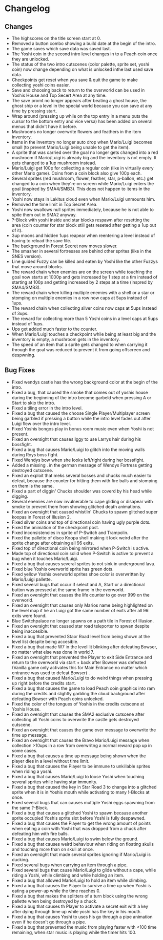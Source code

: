 # Changelog

## Changes
- The highscores on the title screen start at 0.
- Removed a button combo showing a build date at the begin of the intro.
- The game saves which save data was saved last.
- The Yoshi coin in the second intro level changes in to a Peach coin once they are unlocked.
- The status of the two intro cutscenes (color palette, sprite set, yoshi coin) now change depending on what is unlocked inthe last used save data.
- Checkpoints get reset when you save & quit the game to make collecting yoshi coins easier.
- Save and choosing back to return to the overworld can be used in Yoshis House and Top Secert Area at any time.
- The save promt no longer appears after beating a ghost house, the ghost ship or a level in the special world because you can save at any time by pressing start.
- Wrap around (pressing up while on the top entry in a menu puts the cursor to the bottom entry and vice versa) has been added on several menus that didn't have it before.
- Mushrooms no longer overwrite flowers and feathers in the item inventory.
- Items in the inventory no longer auto drop when Mario/Luigi becomes small (to prevent Mario/Luigi being unable to get the item).
- A sprite that was carried over the goal no longer gets changed into a red mushroom if Mario/Luigi is already big and the inventory is not empty. It gets changed to a 1up mushroom instead.
- Mario/Luigi get 100p for collecting a regular coin (like in virtually every other Mario game). Coins from a coin block also give 100p each.
- Several sprites (red mushroom, flower, feather, star, p-ballon, etc.) get changed to a coin when they're on screen while Mario/Luigi enters the goal (inspired by SMA4/SMB3). This does not happen to items in the inventory.
- Yoshi now stays in Lakitus cloud even when Mario/Luigi unmounts him.
- Removed the time limit in Top Secret Area.
- Yoshi now swallows null sprites immediately, because he is not able to spite them out in SMA2 anyway.
- ?-Block with yoshi inside and star blocks respawn after resetting the area (coin counter for star block still gets reseted after getting a 1up out of it).
- 3up moons and hidden 1ups reapear when reentering a level instead of having to reload the save file.
- The background in Forest Secret now moves slower.
- The smasher in several fortresses are behind other sprites (like in the SNES version).
- Line guided Fuzzy can be killed and eaten by Yoshi like the other Fuzzys that move around blocks.
- The reward chain when enemies are on the screen while touching the goal now starts at 1000p and gets increased by 1 step at a tim instead of starting at 100p and getting increased by 2 steps at a time (inspred by SMA4/SMB3).
- The reward chain when killing multiple enemies with a shell or a star or stomping on multiple enemies in a row now caps at 5ups instead of 1ups.
- The reward chain when collecting silver coins now caps at 5ups instead of 3ups.
- The reward for collecting more than 5 Yoshi coins in a level caps at 5ups instead of 1ups.
- Ups get added much faster to the counter.
- When Mario/Luigi touches a checkpoint while being at least big and the inventory is empty, a mushroom gets in the inventory.
- The speed of an item that a sprite gets changed to when carrying it through the goal was reduced to prevent it from going offscreen and despwning.

## Bug Fixes
- Fixed wendys castle has the wrong background color at the begin of the intro.
- Fixed a bug, that caused the smoke that comes out of yoshis house during the beginning of the intro become garbeld when pressing A or Start to skip the intro.
- Fixed a tiling error in the intro level.
- Fixed a bug that caused the choose Single Player/Multiplayer screen being garbled if pressing a button while the intro level fades out after Luigi flew over the intro level.
- Fixed Yoshis bongos play in bonus room music even when Yoshi is not present.
- Fixed an oversight that causes Iggy to use Larrys hair during his bossfight.
- Fixed a bug that causes Mario/Luigi to glitch into the moving walls during Roys boss fight.
- Fixed Wendys bow when she looks left/right during her bossfight.
- Added a missing . in the german message of Wendys Fortress getting destroyed cutscene.
- Fixed an exploit that meks several bosses and chucks much easier to defeat, because the counter for hitting them with fire balls and stomping on them is the same.
- Fixed a part of diggin' Chucks shoulder was coverd by his head while digging.
- Several enemies are now invulnerable to cape gliding or disapear with smoke to prevent them from showing glitched death animations.
- Fixed an oversight that caused whistlin' Chucks to spawn glitched super koopas in Forest of Illusion 2.
- Fixed silver coins and top of directional coin having ugly purple dots.
- Fixed the animation of the checkpoint post.
- Fixed inconsistencies in sprite of P-Switch and Trampolin.
- Fixed the pallette of disco Koopa shell making it look weird after the sprite change after obtaining all 96 exits.
- Fixed top of directional coin being mirrored when P-Switch is active.
- Made top of directional coin solid when P-Switch is active to prevent a bug when it touches Mario/Luigi.
- Fixed a bug that causes several sprites to not sink in underground lava.
- Fixed blue Yoshis overworld sprite has green dots.
- Fixed yellow Yoshis overworld sprites shoe color is overwritten by Mario/Luigi pallette.
- Fixed several bugs that occur if select and A, Start or a directional button was pressed at the same frame in the overworld.
- Fixed an oversight that causes the life counter to go over 999 on the overworld.
- Fixed an oversight that causes only Marios name being highlighted on the level map if he an Luigi got the same number of exits after all 96 exits were found.
- Blue Switchpalace no longer spawns on a path tile in Forest of Illusion.
- Fixed an oversight that caused star road teleporter to spwan despite being inaccesible.
- Fixed a bug that prevented Staor Road level from being shown at the level list despite being accesible.
- Fixed a bug that made W7 in the level lit blinking after defeating Bowser, no matter what else was done in world 7.
- Fixed an oversight that prevented the Player to exit Side Entrance and return to the overworld via start + back after Bowser was defeated (Vanilla game only activates this for Main Entrance no matter which entrance was used to defeat Bowser) .
- Fixed a bug that caused Mario/Luigi to do weird things when pressing up right before the credits start.
- Fixed a bug that causes the game to load Peach coin graphics into ram during the credits and slightly garbling the cloud background after defeating Bowser with Peach coins unlocked.
- Fixed the color of the tongues of Yoshis in the credits cutscene at Yoshis House.
- Fixed an oversight that causes the SMA2 exclusive cutscene after collecting all Yoshi coins to overwrite the castle gets destroyed cutscene.
- Fixed an oversight that causes the game over message to overwrite the time up message.
- Fixed an oversight that causes the Bravo Mario/Luigi message when collection >10ups in a row from overwritng a normal reward pop up in some cases.
- Fixed a bug that causes a time up message being shown when the player dies in a level without time limit.
- Fixed a bug that causes the Player to be immune to unkillable sprites when riding a yoshi.
- Fixed a bug that causes Mario/Luigi to loose Yoshi when touching several sprites while having star immunity.
- Fixed a bug that caused the key in Star Road 3 to change into a glitched sprite when it is in Yoshis mouth while activating to many !-Blocks at once.
- Fixed several bugs that can causes multiple Yoshi eggs spawning from the same ?-Block.
- Fixed a bug that causes a glitched Yoshi to spawn because another sprite occupied Yoshis sprite slot before Yoshi is fully despawned.
- Fixed a bug that causes the Player to get the wrong amount of points when eating a coin with Yoshi that was dropped from a chuck after defeating him with fire balls.
- Fixed a bug that causes Mario/Luigi to swim below the ground.
- Fixed a bug that causes weird behaviour when riding on floating skulls and touching more than on skull at once.
- Fixed an oversight that made several sprites ignoring if Mario/Luigi is ducking.
- Fixed several bugs when carrying an item through a pipe.
- Fixed several bugs that cause Mario/Luigi to glide without a cape, while riding a Yoshi, while climbing and while holding an item.
- Fixed a bug that allowed Mario/Luigi to hold an item while climbing.
- Fixed a bug that causes the Player to survive a time up when Yoshi is eating a power-up while the time reaches 0.
- Fixed a bug that makes the splitters of a turn block using the wrong pallette when being destroyed by a chuck.
- Fixed a bug that causes th Player to activate a secret exit with a key after dying through time up while yoshi has the key in his mouth.
- Fixed a bug that causes Yoshi to uses his go through a pipe animation even if he doesn't go through a pipe.
- Fixed a bug that prevented the music from playing faster with <100 time remaining, when star music is playing while the timer hits 100.